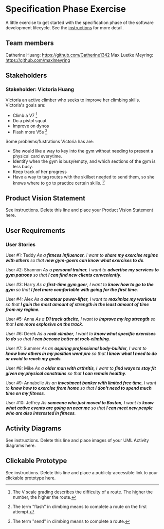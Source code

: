 # Specification Phase Exercise

A little exercise to get started with the specification phase of the software development lifecycle. See the [instructions](instructions.md) for more detail.

## Team members

Catherine Huang: https://github.com/Catherine1342
Max Luetke Meyring: https://github.com/maxlmeyring

## Stakeholders

### Stakeholder: Victoria Huang

Victoria an active climber who seeks to improve her climbing skills.
Victoria's goals are:
- Climb a V7 [^1]
- Do a pistol squat
- Improve on dynos
- Flash more V5s [^2]

Some problems/fustrations Victoria has are:
- She would like a way to key into the gym without needing to present a physical card everytime.
- Identify when the gym is busy/empty, and which sections of the gym is less busy.
- Keep track of her progress
- Have a way to tag routes with the skillset needed to send them, so she knows where to go to practice certain skills. [^3]

[^1]: The V scale grading describes the difficulty of a route. The higher the number, the higher the route.
[^2]: The term "flash" in climbing means to complete a route on the first attempt.
[^3]: The term "send" in climbing means to complete a route.


## Product Vision Statement

See instructions. Delete this line and place your Product Vision Statement here.

## User Requirements

### User Stories
User #1: Teddy
*As a **fitness influencer**, I want to **share my exercise regime with others** so that **new gym-goers can know what exercises to do**.*

User #2: Shannon
*As a **personal trainer**, I want to **advertise my services to gym patrons** so that **I can find new clients conveniently**.*

User #3: Harry
*As a **first-time gym goer**, I want to **know how to go to the gym** so that **I feel more comfortable with going for the first time**.*

User #4: Alex
*As a **amateur power-lifter**, I want to **maximize my workouts** so that **I gain the most amount of strength in the least amount of time from my regime**.*

User #5: Anna
*As a **D1 track athelte**, I want to **improve my leg strength** so that **I am more explosive on the track**.*

User #6: Derek
*As a **rock climber**, I want to **know what specific exercises to do** so that **I can become better at rock-climbing**.*

User #7: Summer
*As an **aspiring professional body-builder**, I want to **know how others in my position went pro** so that **I know what I need to do or avoid to reach my goals**.*

User #8: Mike
*As a **older man with arthritis**, I want to **find ways to stay fit given my physical constrains** so that **I can remain healthy**.*

User #9: Annabelle
*As an **investment banker with limited free time**, I want to **know how to exercise from home** so that **I don't need to spend much time on my fitness**.*

User #10: Jeffrey
*As **someone who just moved to Boston**, I want to **know what active events are going on near me** so that **I can meet new people who are also interested in fitness**.*


## Activity Diagrams

See instructions. Delete this line and place images of your UML Activity diagrams here.

## Clickable Prototype

See instructions. Delete this line and place a publicly-accessible link to your clickable prototype here.
